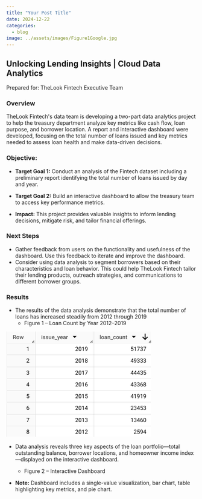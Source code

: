 ```yaml
---
title: "Your Post Title"
date: 2024-12-22
categories: 
  - blog
image: ../assets/images/Figure1Google.jpg
---
```



## Unlocking Lending Insights | Cloud Data Analytics
  Prepared for: TheLook Fintech Executive Team
### Overview
  TheLook Fintech's data team is developing a two-part data analytics project to help the treasury 
department analyze key metrics like cash flow, loan purpose, and borrower location. A report and 
interactive dashboard were developed, focusing on the total number of loans issued and key metrics 
needed to assess loan health and make data-driven decisions.
### Objective:

  * **Target Goal 1:**
  Conduct an analysis of the Fintech dataset including a preliminary report identifying the total number of loans issued by day and year.
    
  * **Target Goal 2:** 
  Build an interactive dashboard to allow 
    the treasury team to access 
    key performance metrics.
  * **Impact:**
  This project provides valuable insights to inform 
    lending decisions, mitigate risk, 
    and tailor financial offerings.
### Next Steps
  * Gather feedback from users 
  on the functionality and 
  usefulness of the dashboard. 
  Use this feedback to iterate 
  and improve the dashboard.
  * Consider using data analysis 
  to segment borrowers based 
  on their characteristics and 
  loan behavior. This could help 
  TheLook Fintech tailor their 
  lending products, outreach 
  strategies, and 
  communications to different 
  borrower groups.
### Results
  * The results of the data analysis demonstrate that the total 
  number of loans has increased steadily from 2012 through 
  2019
    * Figure 1 – Loan Count by Year 2012–2019

![Result1](../assets/images/Figure1Google.jpg)

  * Data analysis reveals three key aspects of the loan 
  portfolio—total outstanding balance, borrower locations, and 
  homeowner income index—displayed on the interactive 
  dashboard.
    * Figure 2 – Interactive Dashboard

  * **Note:** Dashboard includes a single-value visualization, bar chart, table highlighting key metrics, and pie chart.

